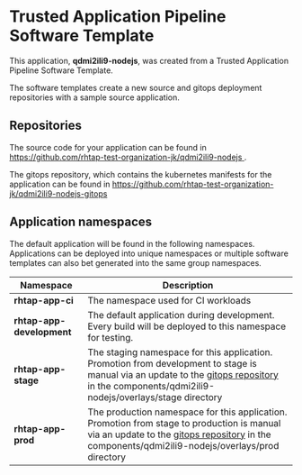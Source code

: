 # Trusted Application Pipeline Software Template

This application, **qdmi2ili9-nodejs**, was created from a Trusted Application Pipeline Software Template.

The software templates create a new source and gitops deployment repositories with a sample source application. 

## Repositories

The source code for your application can be found in [https://github.com/rhtap-test-organization-jk/qdmi2ili9-nodejs ](https://github.com/rhtap-test-organization-jk/qdmi2ili9-nodejs ).
 
The gitops repository, which contains the kubernetes manifests for the application can be found in 
[https://github.com/rhtap-test-organization-jk/qdmi2ili9-nodejs-gitops ](https://github.com/rhtap-test-organization-jk/qdmi2ili9-nodejs-gitops ) 

## Application namespaces 

The default application will be found in the following namespaces. Applications can be deployed into unique namespaces or multiple software templates can also bet generated into the same group namespaces.  

|  Namespace   |  Description   |  
| -------- | -------- |
| **rhtap-app-ci** | The namespace used for CI workloads |
| **rhtap-app-development** | The default application during development. Every build will be deployed to this namespace for testing. |
| **rhtap-app-stage** | The staging namespace for this application. Promotion from development to stage is manual via an update to the [gitops repository](https://github.com/rhtap-test-organization-jk/qdmi2ili9-nodejs-gitops ) in the components/qdmi2ili9-nodejs/overlays/stage directory |
| **rhtap-app-prod** | The production namespace for this application. Promotion from stage to production is manual via an update to the [gitops repository](https://github.com/rhtap-test-organization-jk/qdmi2ili9-nodejs-gitops ) in the components/qdmi2ili9-nodejs/overlays/prod directory |